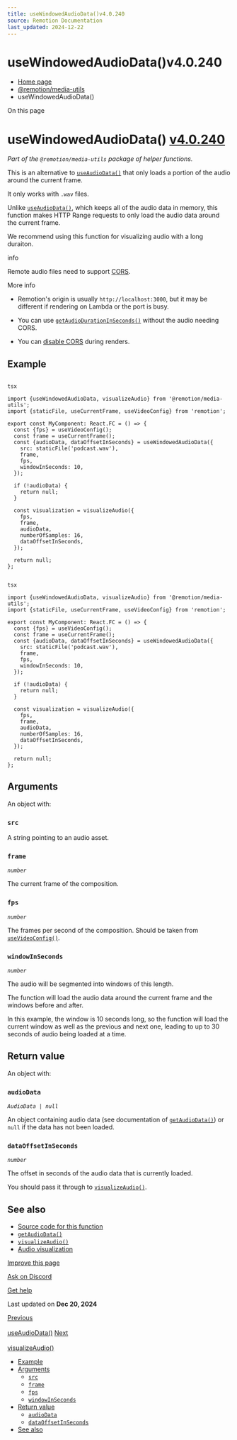 ```yaml
---
title: useWindowedAudioData()v4.0.240
source: Remotion Documentation
last_updated: 2024-12-22
---
```


# useWindowedAudioData()v4.0.240

- [Home page](/)
- [@remotion/media-utils](/docs/media-utils/)
- useWindowedAudioData()

On this page

# useWindowedAudioData() [v4.0.240](https://github.com/remotion-dev/remotion/releases/v4.0.240)

_Part of the `@remotion/media-utils` package of helper functions._

This is an alternative to [`useAudioData()`](/docs/use-audio-data) that only loads a portion of the audio around the current frame.

It only works with `.wav` files.

Unlike [`useAudioData()`](/docs/use-audio-data), which keeps all of the audio data in memory, this function makes HTTP Range requests to only load the audio data around the current frame.

We recommend using this function for visualizing audio with a long duraiton.

info

Remote audio files need to support [CORS](https://developer.mozilla.org/en-US/docs/Web/HTTP/CORS).

More info

- Remotion's origin is usually `http://localhost:3000`, but it
may be different if rendering on Lambda or the port is busy.

- You can use
[`getAudioDurationInSeconds()`](/docs/get-audio-duration-in-seconds)
without the audio needing CORS.

- You can [disable CORS](/docs/chromium-flags#--disable-web-security)
during renders.

## Example [​](\#example "Direct link to Example")

```

tsx

import {useWindowedAudioData, visualizeAudio} from '@remotion/media-utils';
import {staticFile, useCurrentFrame, useVideoConfig} from 'remotion';

export const MyComponent: React.FC = () => {
  const {fps} = useVideoConfig();
  const frame = useCurrentFrame();
  const {audioData, dataOffsetInSeconds} = useWindowedAudioData({
    src: staticFile('podcast.wav'),
    frame,
    fps,
    windowInSeconds: 10,
  });

  if (!audioData) {
    return null;
  }

  const visualization = visualizeAudio({
    fps,
    frame,
    audioData,
    numberOfSamples: 16,
    dataOffsetInSeconds,
  });

  return null;
};
```

```

tsx

import {useWindowedAudioData, visualizeAudio} from '@remotion/media-utils';
import {staticFile, useCurrentFrame, useVideoConfig} from 'remotion';

export const MyComponent: React.FC = () => {
  const {fps} = useVideoConfig();
  const frame = useCurrentFrame();
  const {audioData, dataOffsetInSeconds} = useWindowedAudioData({
    src: staticFile('podcast.wav'),
    frame,
    fps,
    windowInSeconds: 10,
  });

  if (!audioData) {
    return null;
  }

  const visualization = visualizeAudio({
    fps,
    frame,
    audioData,
    numberOfSamples: 16,
    dataOffsetInSeconds,
  });

  return null;
};
```

## Arguments [​](\#arguments "Direct link to Arguments")

An object with:

### `src` [​](\#src "Direct link to src")

A string pointing to an audio asset.

### `frame` [​](\#frame "Direct link to frame")

_`number`_

The current frame of the composition.

### `fps` [​](\#fps "Direct link to fps")

_`number`_

The frames per second of the composition. Should be taken from [`useVideoConfig()`](/docs/use-video-config).

### `windowInSeconds` [​](\#windowinseconds "Direct link to windowinseconds")

_`number`_

The audio will be segmented into windows of this length.

The function will load the audio data around the current frame and the windows before and after.

In this example, the window is 10 seconds long, so the function will load the current window as well as the previous and next one, leading to up to 30 seconds of audio being loaded at a time.

## Return value [​](\#return-value "Direct link to Return value")

An object with:

### `audioData` [​](\#audiodata "Direct link to audiodata")

_`AudioData | null`_

An object containing audio data (see documentation of [`getAudioData()`](/docs/get-audio-data)) or `null` if the data has not been loaded.

### `dataOffsetInSeconds` [​](\#dataoffsetinseconds "Direct link to dataoffsetinseconds")

_`number`_

The offset in seconds of the audio data that is currently loaded.

You should pass it through to [`visualizeAudio()`](/docs/visualize-audio).

## See also [​](\#see-also "Direct link to See also")

- [Source code for this function](https://github.com/remotion-dev/remotion/blob/main/packages/media-utils/src/use-audio-data.ts)
- [`getAudioData()`](/docs/get-audio-data)
- [`visualizeAudio()`](/docs/visualize-audio)
- [Audio visualization](/docs/audio-visualization)

[Improve this page](https://github.com/remotion-dev/remotion/edit/main/packages/docs/docs/use-windowed-audio-data.mdx)

[Ask on Discord](https://remotion.dev/discord)

[Get help](/docs/get-help)

Last updated on **Dec 20, 2024**

[Previous\
\
useAudioData()](/docs/use-audio-data) [Next\
\
visualizeAudio()](/docs/visualize-audio)

- [Example](#example)
- [Arguments](#arguments)
  - [`src`](#src)
  - [`frame`](#frame)
  - [`fps`](#fps)
  - [`windowInSeconds`](#windowinseconds)
- [Return value](#return-value)
  - [`audioData`](#audiodata)
  - [`dataOffsetInSeconds`](#dataoffsetinseconds)
- [See also](#see-also)
